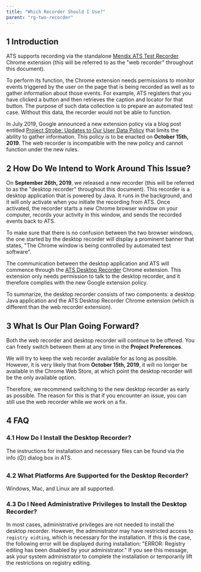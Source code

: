```yaml
---
title: "Which Recorder Should I Use?"
parent: "rg-two-recorder"
---
```


## 1 Introduction

ATS supports recording via the standalone [Mendix ATS Test Recorder](https://chrome.google.com/webstore/detail/mendix-ats-test-recorder/kblpnkkjafjgehchjgoacgobnbmfegcp) Chrome extension (this will be referred to as the "web recorder" throughout this document).

To perform its function, the Chrome extension needs permissions to monitor events triggered by the user on the page that is being recorded as well as to gather information about those events. For example, ATS registers that you have clicked a button and then retrieves the caption and locator for that button. The purpose of such data collection is to prepare an automated test case. Without this data, the recorder would not be able to function.

In July 2019, Google announced a new extension policy via a blog post entitled [Project Strobe: Updates to Our User Data Policy](https://blog.chromium.org/2019/07/project-strobe-updates.html) that limits the ability to gather information. This policy is to be enacted on **October 15th, 2019**. The web recorder is incompatible with the new policy and cannot function under the new rules.

## 2 How Do We Intend to Work Around This Issue?

On **September 26th, 2019**, we released a new recorder (this will be referred to as the "desktop recorder" throughout this document). This recorder is a desktop application that is powered by Java. It runs in the background, and it will only activate when you initiate the recording from ATS. Once activated, the recorder starts a new Chrome browser window on your computer, records your activity in this window, and sends the recorded events back to ATS.

To make sure that there is no confusion between the two browser windows, the one started by the desktop recorder will display a prominent banner that states, "The Chrome window is being controlled by automated test software".

The communication between the desktop application and ATS will commence through the [ATS Desktop Recorder](https://chrome.google.com/webstore/detail/ats-desktop-recorder/bbhjdcfbnbpoffamjgjkfionmnhciife) Chrome extension. This extension only needs permission to talk to the desktop recorder, and it therefore complies with the new Google extension policy.

To summarize, the desktop recorder consists of two components: a desktop Java application and the ATS Desktop Recorder Chrome extension (which is different than the web recorder extension).

## 3 What Is Our Plan Going Forward?

Both the web recorder and desktop recorder will continue to be offered. You can freely switch between them at any time in the **Project Preferences**.

We will try to keep the web recorder available for as long as possible. However, it is very likely that from **October 15th, 2019**, it will no longer be available in the Chrome Web Store, at which point the desktop recorder will be the only available option.

Therefore, we recommend switching to the new desktop recorder as early as possible. The reason for this is that if you encounter an issue, you can still use the web recorder while we work on a fix.

## 4 FAQ

### 4.1 How Do I Install the Desktop Recorder?  

The instructions for installation and necessary files can be found via the info (🛈) dialog box in ATS.

### 4.2 What Platforms Are Supported for the Desktop Recorder? 

Windows, Mac, and Linux are all supported.

### 4.3 Do I Need Administrative Privileges to Install the Desktop Recorder?  

In most cases, administrative privileges are not needed to install the desktop recorder. However, the administrator may have restricted access to `registry eidting`, which is necessary for the installation. If this is the case, the following error will be displayed during installation: "ERROR: Registry editing has been disabled by your administrator." If you see this message, ask your system administrator to complete the installation or temporarily lift the restrictions on registry editing.
